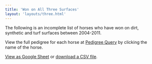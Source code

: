```yaml
---
title: 'Won on All Three Surfaces'
layout: 'layouts/three.html'
---
```

The following is an incomplete list of horses who have won on dirt, synthetic and turf surfaces between 2004-2011.

View the full pedigree for each horse at [Pedigree Query](http://pedigreequery.com/) by clicking the name of the horse.

[View as Google Sheet](https://docs.google.com/spreadsheets/d/1zVysFJrgtYHTyBG70p9jm9khmU8YLHkagUFMsz7ihjk/edit#gid=0) or [download a CSV file](/files/oss-won-all-three.csv).
